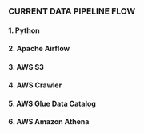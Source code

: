### CURRENT DATA PIPELINE FLOW

#### 1. Python
#### 2. Apache Airflow
#### 3. AWS S3
#### 4. AWS Crawler
#### 5. AWS Glue Data Catalog
#### 6. AWS Amazon Athena
